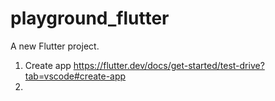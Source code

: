 # playground_flutter

A new Flutter project.


1. Create app 
    https://flutter.dev/docs/get-started/test-drive?tab=vscode#create-app
1. 